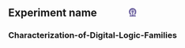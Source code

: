 
## Experiment name  &nbsp; &nbsp; &nbsp; &nbsp; &nbsp; &nbsp; <img src="images/iitkgp.png" width="3%" />
### Characterization-of-Digital-Logic-Families